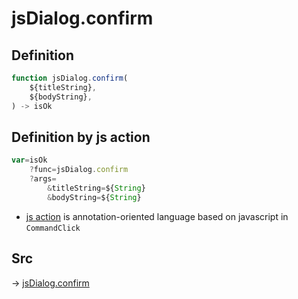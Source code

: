 # jsDialog.confirm

## Definition

```js.js
function jsDialog.confirm(
	${titleString},
	${bodyString},
) -> isOk
```


## Definition by js action

```js.js
var=isOk
	?func=jsDialog.confirm
	?args=
		&titleString=${String}
		&bodyString=${String}
```

- [js action](#) is annotation-oriented language based on javascript in `CommandClick`

## Src

-> [jsDialog.confirm](https://github.com/puutaro/CommandClick/blob/master/app/src/main/java/com/puutaro/commandclick/fragment_lib/terminal_fragment/js_interface/dialog/JsDialog.kt#L380)


